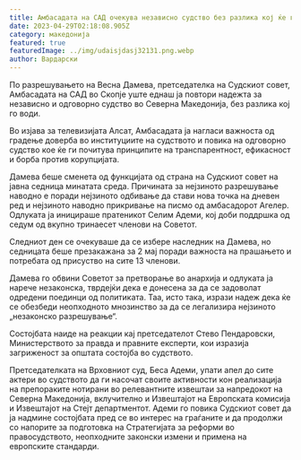 ```yaml
---
title: Амбасадата на САД очекува независно судство без разлика кој ќе го раководи
date: 2023-04-29T02:18:08.905Z
category: македонија
featured: true
featuredImage: ../img/udaisjdasj32131.png.webp
author: Вардарски
---
```


По разрешувањето на Весна Дамева, претседателка на Судскиот совет, Амбасадата на САД во Скопје уште еднаш ја повтори надежта за независно и одговорно судство во Северна Македонија, без разлика кој го води.

Во изјава за телевизијата Алсат, Амбасадата ја нагласи важноста од градење доверба во институциите на судството и повика на одговорно судство кое ќе ги почитува принципите на транспарентност, ефикасност и борба против корупцијата.

Дамева беше сменета од функцијата од страна на Судскиот совет на јавна седница минатата среда. Причината за нејзиното разрешување наводно е поради нејзиното одбивање да стави нова точка на дневен ред и нејзиното наводно прикривање на писмо од амбасадорот Агелер. Одлуката ја иницираше пратеникот Селим Адеми, кој доби поддршка од седум од вкупно тринаесет членови на Советот.

Следниот ден се очекуваше да се избере наследник на Дамева, но седницата беше презакажана за 2 мај поради важноста на прашањето и потребата од присуство на сите 13 членови.

Дамева го обвини Советот за претворање во анархија и одлуката ја нарече незаконска, тврдејќи дека е донесена за да се задоволат одредени поединци од политиката. Таа, исто така, изрази надеж дека ќе се обезбеди неопходното мнозинство за да се легализира нејзиното „незаконско разрешување“.

Состојбата наиде на реакции кај претседателот Стево Пендаровски, Министерството за правда и правните експерти, кои изразија загриженост за општата состојба во судството.

Претседателката на Врховниот суд, Беса Адеми, упати апел до сите актери во судството да ги насочат своите активности кон реализација на препораките нотирани во релевантните извештаи за напредокот на Северна Македонија, вклучително и Извештајот на Европската комисија и Извештајот на Стејт департментот. Адеми го повика Судскиот совет да ја надмине состојбата пред се во интерес на граѓаните и да продолжи со напорите за подготовка на Стратегијата за реформи во правосудството, неопходните законски измени и примена на европските стандарди.
